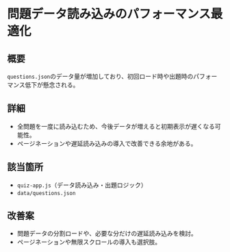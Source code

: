 
<!-- filepath: c:\tool\exercise-website\AP-learning-app\.gitignore\Issue\performance-question-loading-optimization.md -->
# 問題データ読み込みのパフォーマンス最適化

## 概要
`questions.json`のデータ量が増加しており、初回ロード時や出題時のパフォーマンス低下が懸念される。

## 詳細
- 全問題を一度に読み込むため、今後データが増えると初期表示が遅くなる可能性。
- ページネーションや遅延読み込みの導入で改善できる余地がある。

## 該当箇所
- `quiz-app.js`（データ読み込み・出題ロジック）
- `data/questions.json`

## 改善案
- 問題データの分割ロードや、必要な分だけの遅延読み込みを検討。
- ページネーションや無限スクロールの導入も選択肢。
